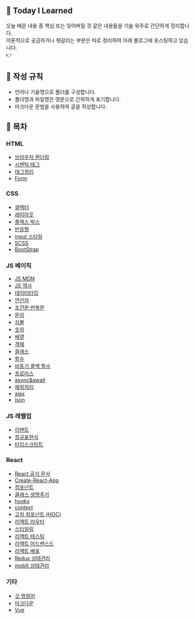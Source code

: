 ## 🌱 Today I Learned
오늘 배운 내용 중 핵심 또는 잊어버릴 것 같은 내용들을 기술 위주로 간단하게 정리합니다.  
이론적으로 궁금하거나 헷갈리는 부분은 따로 정리하여 아래 블로그에 포스팅하고 있습니다.  
👉 


## 📃 작성 규칙
- 언어나 기술명으로 폴더를 구성합니다.
- 폴더명과 파일명은 영문으로 간략하게 표기합니다.
- 마크다운 문법을 사용하여 글을 작성합니다.

## 📌 목차

### HTML
- [브라우저 렌더링]()
- [시멘틱 태그]()
- [태그정리]()
- [Form]()

### CSS
- [셀렉터]()
- [레이아웃]()
- [플렉스 박스]()
- [반응형]()
- [input 스타일]()
- [SCSS](https://github.com/014ee/TIL/blob/main/css/scss.md)
- [BootStrap](http://bootstrapk.com/getting-started/)

### JS 베이직
- [JS MDN](https://developer.mozilla.org/ko/docs/Web/JavaScript/Reference)
- [JS 역사](https://github.com/014ee/TIL/blob/main/javascript/about-js.md)
- [데이터타입](https://github.com/014ee/TIL/blob/main/javascript/datatype.md)
- [연산자](https://github.com/014ee/TIL/blob/main/javascript/operator.md)
- [조건문·반복문](https://github.com/014ee/TIL/blob/main/javascript/js-essentials.md)
- [문자](https://github.com/014ee/TIL/blob/main/javascript/string.md)
- [심볼](https://github.com/014ee/TIL/blob/main/javascript/symbol.md)
- [숫자](https://github.com/014ee/TIL/blob/main/javascript/number.md)
- [배열](https://github.com/014ee/TIL/blob/main/javascript/array.md)
- [객체](https://github.com/014ee/TIL/blob/main/javascript/object.md)
- [클래스](https://github.com/014ee/TIL/blob/main/javascript/class.md)
- [함수](https://github.com/014ee/TIL/blob/main/javascript/function.md)
- [비동기 콜백 함수](https://github.com/014ee/TIL/blob/main/javascript/callback.md)
- [프로미스](https://github.com/014ee/TIL/blob/main/javascript/promise.md)
- [async&await](https://github.com/014ee/TIL/blob/main/javascript/async.md)
- [예외처리](https://github.com/014ee/TIL/blob/main/javascript/exception.md)
- [ajax](https://github.com/014ee/TIL/blob/main/javascript/ajax.md)
- [json](https://github.com/014ee/TIL/blob/main/javascript/json.md)

### JS 레벨업
- [이벤트](https://github.com/014ee/TIL/blob/main/javascript/event.md)
- [정규표현식](https://github.com/014ee/TIL/tree/main/regexp)
- [타입스크립트]()

### React
- [React 공식 문서](https://ko.reactjs.org/docs/hello-world.html)
- [Create-React-App](https://github.com/014ee/TIL/blob/main/react/cra.md)
- [컴포넌트](https://github.com/014ee/TIL/blob/main/react/component.md)
- [클래스 생명주기](https://github.com/014ee/TIL/blob/main/react/life-cycle.md)
- [hooks](https://github.com/014ee/TIL/blob/main/react/hooks.md)
- [context](https://github.com/014ee/TIL/blob/main/react/context.md)
- [고차 컴포넌트 (HOC)](https://github.com/014ee/TIL/blob/main/react/hoc.md)
- [리액트 라우터](https://github.com/014ee/TIL/blob/main/react/router.md)
- [스타일링](https://github.com/014ee/TIL/blob/main/react/style.md)
- [리액트 테스팅](https://github.com/014ee/TIL/blob/main/react/react-testing.md)
- [리액트 어드밴스드](https://github.com/014ee/TIL/blob/main/react/react-advanced.md)
- [리액트 배포](https://github.com/014ee/TIL/blob/main/react/deploy-react.md)
- [Redux 상태관리](https://github.com/014ee/TIL/blob/main/react/redux.md)
- [mobX 상태관리](https://github.com/014ee/TIL/blob/main/react/mobx.md)


### 기타
- [깃 명령어](https://github.com/014ee/TIL/blob/main/git/git-guide.md)
- [마크다운](https://github.com/014ee/TIL/tree/main/git)
- [Vue](https://github.com/014ee/TIL/edit/main/vue/vue.md)

